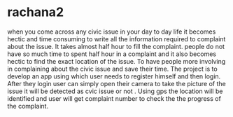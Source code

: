 # rachana2
when you come across any civic issue in your day to day life it becomes hectic and time consuming to write all the information required to complaint about the issue. It takes almost half hour to fill the complaint. people do not have so much time to spent half hour in a complaint and it also becomes hectic to find the exact location of the issue. To have people more involving in complaining about the civic issue and save their time. The project is to develop an app using which user needs to register himself and then login. After they login user can simply open their camera to take the picture of the issue it will be detected as cvic issue or not . Using gps the location will be identified and user will get complaint number to check the the progress of the complaint.
